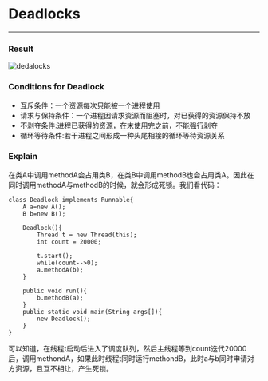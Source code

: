 # Deadlocks
***
### Result
![dedalocks](http://7xrn7f.com1.z0.glb.clouddn.com/16-11-7/84506596.jpg)

### Conditions for Deadlock
- 互斥条件：一个资源每次只能被一个进程使用
- 请求与保持条件：一个进程因请求资源而阻塞时，对已获得的资源保持不放
- 不剥夺条件:进程已获得的资源，在末使用完之前，不能强行剥夺
- 循环等待条件:若干进程之间形成一种头尾相接的循环等待资源关系

### Explain
 在类A中调用methodA会占用类B，在类B中调用methodB也会占用类A。因此在同时调用methodA与methodB的时候，就会形成死锁。我们看代码：
 
    class Deadlock implements Runnable{
	    A a=new A();
	    B b=new B();
	
        Deadlock(){
    		Thread t = new Thread(this);
    		int count = 20000;
    		
    		t.start();
    		while(count-->0);
    		a.methodA(b);
    	}
    	
    	public void run(){
    		b.methodB(a);
    	}
    	public static void main(String args[]){
    		new Deadlock();
    	}
    }
可以知道，在线程t启动后进入了调度队列，然后主线程等到count迭代20000后，调用methondA，如果此时线程t同时运行methondB，此时a与b同时申请对方资源，且互不相让，产生死锁。

